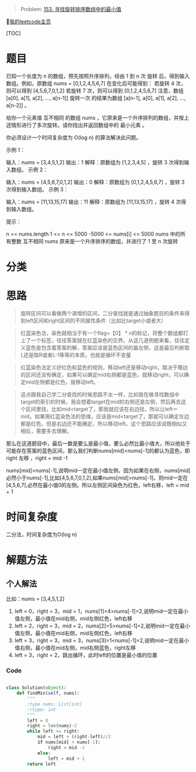 > Problem: [153. 寻找旋转排序数组中的最小值](https://leetcode.cn/problems/find-minimum-in-rotated-sorted-array/description/)
> 
🐷[我的leetcode主页](https://leetcode.cn/u/qui22ical-gagariny8t/)

[TOC]

# 题目
已知一个长度为 n 的数组，预先按照升序排列，经由 1 到 n 次 旋转 后，得到输入数组。例如，原数组 nums = [0,1,2,4,5,6,7] 在变化后可能得到：
若旋转 4 次，则可以得到 [4,5,6,7,0,1,2]
若旋转 7 次，则可以得到 [0,1,2,4,5,6,7]
注意，数组 [a[0], a[1], a[2], ..., a[n-1]] 旋转一次 的结果为数组 [a[n-1], a[0], a[1], a[2], ..., a[n-2]] 。

给你一个元素值 互不相同 的数组 nums ，它原来是一个升序排列的数组，并按上述情形进行了多次旋转。请你找出并返回数组中的 最小元素 。

你必须设计一个时间复杂度为 O(log n) 的算法解决此问题。

 

示例 1：

输入：nums = [3,4,5,1,2]
输出：1
解释：原数组为 [1,2,3,4,5] ，旋转 3 次得到输入数组。
示例 2：

输入：nums = [4,5,6,7,0,1,2]
输出：0
解释：原数组为 [0,1,2,4,5,6,7] ，旋转 3 次得到输入数组。
示例 3：

输入：nums = [11,13,15,17]
输出：11
解释：原数组为 [11,13,15,17] ，旋转 4 次得到输入数组。
 

提示：

n == nums.length
1 <= n <= 5000
-5000 <= nums[i] <= 5000
nums 中的所有整数 互不相同
nums 原来是一个升序排序的数组，并进行了 1 至 n 次旋转
# 分类
# 思路
>旋转区间可以看做两个递增的区间，二分查找就是通过抽象题目的条件来得到left区间和right区间的不同属性条件（比如比target小或者大）

>红蓝染色法，染色就相当于有一个flag=【0】 * n的标记，将整个数组都打上了一个标签，往往答案就在红蓝染色的交界。从这几道例题来看，往往定义蓝色是包含着答案的解，答案应该是蓝色区间的最左侧，这是最后判断取L还是取R或者L-1等等的本质，也就是循环不变量

>红蓝染色法定义好红色和蓝色的规则，移动left还是移动right，取决于哪边的区间还没有确定，如果可以确定mid右侧都是蓝色，就移动right，可以确定mid左侧都是红色，就移动left。

>这点跟我自己学二分查找的时候思路不太一样，比如我在做寻找数组中target的索引的时候，我会想着target在mid的右侧还是左侧，然后再去这个区间里找，比如mid<target了，那我就应该在右边找，所以让left＝mid。如果用红蓝染色法的思维，应该是mid<target了，那就可以确定左边都是红色，但是右边还不能确定，所以移动left。这个思路应该说既相似又相反，需要多去理解。

那么在这道题目中，最后一数是要么是最小值，要么必然比最小值大，所以他处于可能存在答案的蓝色区间，那么我们判断nums[mid]<nums[-1]的都认为蓝色，即right 左移 ，right = mid -1 

nums[mid]>nums[-1],说明mid一定在最小值左侧，因为如果在右侧，nums[mid]必然小于nums[-1],比如[4,5,6,7,0,1,2],如果nums[mid]>nums[-1]，则mid一定在[4,5,6,7],必然在最小值0的左侧。所以左侧区间染色为红色，left右移，left = mid + 1


# 时间复杂度
二分法，时间复杂度为O(log n)

# 解题方法

## 个人解法
比如：nums = [3,4,5,1,2]
1. left = 0，right = 3，mid = 1，nums[1]=4>nums[-1]=2,说明mid一定在最小值左侧，最小值在mid右侧，mid左侧红色，left右移
2. left = 2，right = 3，mid = 2，nums[2]=5>nums[-1]=2,说明mid一定在最小值左侧，最小值在mid右侧，mid左侧红色，left右移
3. left = 3，right = 3，mid = 3，nums[3]=1<nums[-1]=2,说明mid一定在最小值右侧，最小值在mid左侧，mid右侧蓝色，right左移
4. left = 3，right = 2，跳出循环，此时left的位置是最小值的位置

### Code
```python

class Solution(object):
    def findMin(self, nums):
        """
        :type nums: List[int]
        :rtype: int
        """
        left = 0
        right = len(nums)-2
        while left <= right:
            mid = left + (right-left)//2
            if nums[mid] < nums[-1]:
                right = mid -1
            else:
                left = mid + 1
        return left
```